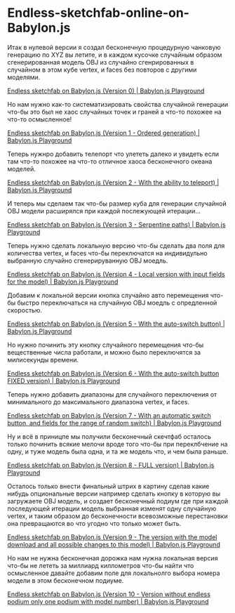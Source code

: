# Endless-sketchfab-online-on-Babylon.js

Итак в нулевой версии я создал бесконечную процедурную чанковую генерацию по XYZ вы летите, и в каждом кусочке случайным образом сгенерированная модель OBJ из случайно сгенрированных в случайном в этом кубе vertex, и faces без повторов с другими моделями.

[Endless sketchfab on Babylon.js (Version 0) | Babylon.js Playground](https://playground.babylonjs.com/#05DKC5#0)

Но нам нужно как-то систематизировать свойства случайной генерации что-бы это был не хаос случайных точек и граней а что-то похожее на что-то осмысленное! 

[Endless sketchfab on Babylon.js (Version 1 - Ordered generation) | Babylon.js Playground](https://playground.babylonjs.com/#X3PFLO#0)

Теперь нужнро добавить телепорт что улететь далеко и увидеть если там что-то похожее на что-то отличное хаоса бесконечного океана моделей.

[Endless sketchfab on Babylon.js (Version 2 - With the ability to teleport) | Babylon.js Playground](https://playground.babylonjs.com/#QP3FYQ#0)

И теперь мы сделаем так что-бы размер куба для генерации случайной OBJ модели расширялся при каждой послежующей итерации...

[Endless sketchfab on Babylon.js (Version 3 - Serpentine paths) | Babylon.js Playground](https://playground.babylonjs.com/#K3VHFW#0)

Теперь нужно сделать локальную версию что-бы сделать два поля для количества vertex, и faces что-бы переключатся на индивидульно выбранную случайно сгенерируванную OBJ моедль. 

[Endless sketchfab on Babylon.js (Version 4 - Local version with input fields for the model) | Babylon.js Playground](https://playground.babylonjs.com/#DYVLK6#0)

Добавим к локальной версии кнопка случайно авто перемещения что-бы быстро переключаться на случайную OBJ моедль с опредленной скоростью.

[Endless sketchfab on Babylon.js (Version 5 - With the auto-switch button) | Babylon.js Playground](https://playground.babylonjs.com/#NF2G0G#0)

Но нужно починить эту кнопку случайного перемещения что-бы вещественные числа работали, и можно было переключятся за милисекунды времени.

[Endless sketchfab on Babylon.js (Version 6 - With the auto-switch button FIXED version) | Babylon.js Playground](https://playground.babylonjs.com/#V1JEJB#0)

Теперь нужно добавить диапазоны для случайного переключения от минимального до максимального диапазона vertex, и faces.

[Endless sketchfab on Babylon.js (Version 7 - With an automatic switch button, and fields for the range of random switch) | Babylon.js Playground](https://playground.babylonjs.com/#WMZUW3#0)

Ну и всё в приницпе мы получили бесконечный скечтфаб осталось только починить всякие мелочи вроде того что-бы при переклбчение на одну, и туже модель была одна, и та же модель что, и чем была раньше.

[Endless sketchfab on Babylon.js (Version 8 - FULL version) | Babylon.js Playground](https://playground.babylonjs.com/#6JBWT3#0)

Осталось только внести финальный штрих в картину сделав какие нибудь опциональные версии например сделать кнопку в которую вы загружаете OBJ модель, и создает бесконечный подиум где при каждой последующей итерации модель выбранная изменят одну случайную vertex, и таким образом до бесконечности всевозможные перестановки она превращаются во что угодно что только может быть.

[Endless sketchfab on Babylon.js (Version 9 - The version with the model download and all possible changes to this model) | Babylon.js Playground](https://playground.babylonjs.com/#F7EZDH#1)

Но нам не нужна бесконечная дорожка нам нужна локальная версия что-бы не лететь за миллиард киллометров что-бы найти что осмысленное давайте добавим поле для локальнолго выбора номера модели в этом бесконечном подиуме.

[Endless sketchfab on Babylon.js (Version 10 - Version without endless podium only one podium with model number) | Babylon.js Playground](https://playground.babylonjs.com/#BNHYA4#0)
